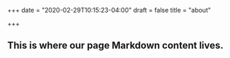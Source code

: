 +++
date = "2020-02-29T10:15:23-04:00"
draft = false
title = "about"

+++

## This is where our page Markdown content lives.
